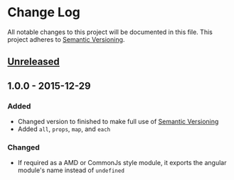 # Change Log
All notable changes to this project will be documented in this file.
This project adheres to [Semantic Versioning](http://semver.org/).

## [Unreleased]

## 1.0.0 - 2015-12-29
### Added
- Changed version to finished to make full use of [Semantic Versioning](http://semver.org/)
- Added `all`, `props`, `map`, and `each`

### Changed
- If required as a AMD or CommonJs style module, it exports the angular module's name instead of `undefined`

[Unreleased]: https://github.com/dbartholomae/ngQplus/compare/1.0.0...HEAD
